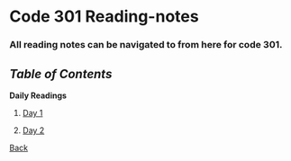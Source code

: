 # Code 301 Reading-notes

### All reading notes can be navigated to from here for code 301.

## ***Table of Contents***

**Daily Readings**

1. <a href="https://github.com/scottie-l/reading-notes/blob/main/reading-notes-301/class-01.md">Day 1</a>

2. <a href="https://github.com/scottie-l/reading-notes/blob/main/reading-notes-301/class-02.md">Day 2</a>

<!-- 3. <a href="https://github.com/scottie-l/reading-notes/blob/main/reading-notes-301/class-03.md">Day 3</a> -->

<!-- 4. <a href="https://github.com/scottie-l/reading-notes/blob/main/reading-notes-301/class-04.md">Day 4</a> -->

<a href = "https://github.com/scottie-l/reading-notes">Back</a>
